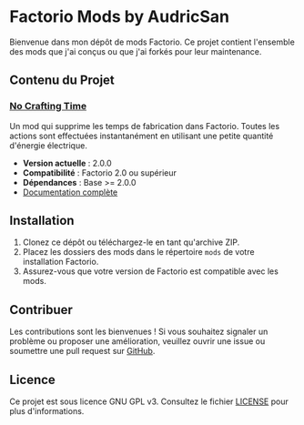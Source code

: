# Factorio Mods by AudricSan

Bienvenue dans mon dépôt de mods Factorio.
Ce projet contient l'ensemble des mods que j'ai conçus ou que j'ai forkés pour leur maintenance.

## Contenu du Projet

### [No Crafting Time](NoCraftingTime/README.md)
Un mod qui supprime les temps de fabrication dans Factorio. Toutes les actions sont effectuées instantanément en utilisant une petite quantité d'énergie électrique.

- **Version actuelle** : 2.0.0
- **Compatibilité** : Factorio 2.0 ou supérieur
- **Dépendances** : Base >= 2.0.0
- [Documentation complète](NoCraftingTime/README.md)

## Installation
1. Clonez ce dépôt ou téléchargez-le en tant qu'archive ZIP.
2. Placez les dossiers des mods dans le répertoire `mods` de votre installation Factorio.
3. Assurez-vous que votre version de Factorio est compatible avec les mods.

## Contribuer
Les contributions sont les bienvenues ! Si vous souhaitez signaler un problème ou proposer une amélioration, veuillez ouvrir une issue ou soumettre une pull request sur [GitHub](https://github.com/AudricSan/Factorio-Mods).

## Licence
Ce projet est sous licence GNU GPL v3. Consultez le fichier [LICENSE](LICENSE) pour plus d'informations.